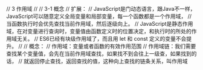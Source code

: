 // 3 作用域
//
// 3-1 概念
// 扩展：
// JavaScript是门动态语言，跟Java不一样，JavaScript可以随意定义全局变量和局部变量，每一个函数都是一个作用域，
// 当函数执行时会优先查找当前作用域，然后逐级向上。
// JavaScript是静态作用域，在对变量进行查询时，变量值由函数定义时的位置决定，和执行时的所处的作用域无关。
// ES6已经有块级作用域了，而且用 let 和 const 定义的变量不会提升。
//
// 概念：
// 作用域：变量或者函数的有效作用范围
// 作用域链：我们需要查找某个变量值，会先在当前作用域查找，如果找不到会往上一级查，如果找到的话，
// 就返回停止查找，返回查找的值，这种向上查找的链条关系，叫作用域